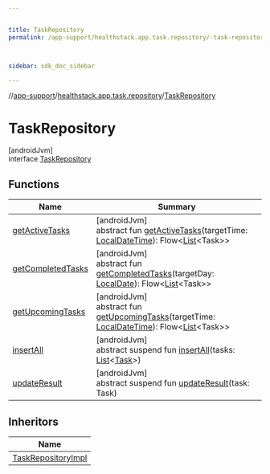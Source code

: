 ```yaml
---


title: TaskRepository
permalink: /app-support/healthstack.app.task.repository/-task-repository/index.html



sidebar: sdk_doc_sidebar

---
```



//[app-support](/app-support.html)/[healthstack.app.task.repository](../index.html)/[TaskRepository](index.html)



# TaskRepository



[androidJvm]\
interface [TaskRepository](index.html)



## Functions


| Name | Summary |
|---|---|
| [getActiveTasks](get-active-tasks.html) | [androidJvm]<br>abstract fun [getActiveTasks](get-active-tasks.html)(targetTime: [LocalDateTime](https://developer.android.com/reference/kotlin/java/time/LocalDateTime.html)): Flow&lt;[List](https://kotlinlang.org/api/latest/jvm/stdlib/kotlin.collections/-list/index.html)&lt;Task&gt;&gt; |
| [getCompletedTasks](get-completed-tasks.html) | [androidJvm]<br>abstract fun [getCompletedTasks](get-completed-tasks.html)(targetDay: [LocalDate](https://developer.android.com/reference/kotlin/java/time/LocalDate.html)): Flow&lt;[List](https://kotlinlang.org/api/latest/jvm/stdlib/kotlin.collections/-list/index.html)&lt;Task&gt;&gt; |
| [getUpcomingTasks](get-upcoming-tasks.html) | [androidJvm]<br>abstract fun [getUpcomingTasks](get-upcoming-tasks.html)(targetTime: [LocalDateTime](https://developer.android.com/reference/kotlin/java/time/LocalDateTime.html)): Flow&lt;[List](https://kotlinlang.org/api/latest/jvm/stdlib/kotlin.collections/-list/index.html)&lt;Task&gt;&gt; |
| [insertAll](insert-all.html) | [androidJvm]<br>abstract suspend fun [insertAll](insert-all.html)(tasks: [List](https://kotlinlang.org/api/latest/jvm/stdlib/kotlin.collections/-list/index.html)&lt;[Task](../../healthstack.app.task.entity/-task/index.html)&gt;) |
| [updateResult](update-result.html) | [androidJvm]<br>abstract suspend fun [updateResult](update-result.html)(task: Task) |


## Inheritors


| Name |
|---|
| [TaskRepositoryImpl](../-task-repository-impl/index.html) |



